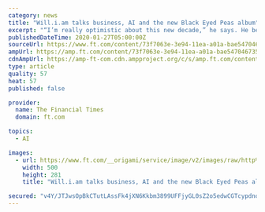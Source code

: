 ```yaml
---
category: news
title: "Will.i.am talks business, AI and the new Black Eyed Peas album"
excerpt: "“I’m really optimistic about this new decade,” he says. He believes artificial intelligence will be the key technology in music. Indeed, an AI-powered will.i.am avatar already exists, designed by tech company Soul Machines. “Your digital avatar or doppelgänger, equipped with machine-learning and natural language, will be able to do ..."
publishedDateTime: 2020-01-27T05:00:00Z
sourceUrl: https://www.ft.com/content/73f7063e-3e94-11ea-a01a-bae547046735
ampUrl: https://amp.ft.com/content/73f7063e-3e94-11ea-a01a-bae547046735
cdnAmpUrl: https://amp-ft-com.cdn.ampproject.org/c/s/amp.ft.com/content/73f7063e-3e94-11ea-a01a-bae547046735
type: article
quality: 57
heat: 57
published: false

provider:
  name: The Financial Times
  domain: ft.com

topics:
  - AI

images:
  - url: https://www.ft.com/__origami/service/image/v2/images/raw/http%3A%2F%2Fcom.ft.imagepublish.upp-prod-us.s3.amazonaws.com%2Fa18fb8ae-3ea1-11ea-b84f-a62c46f39bc2?source=google-amp&fit=scale-down&width=500
    width: 500
    height: 281
    title: "Will.i.am talks business, AI and the new Black Eyed Peas album"

secured: "v4Y/JTJwsOpBkCTutLAssFk4jXN6Kkbm3899UFFjyGL0sZ2o5edwCGTcypdnojdKhhV9qv7skBPoq35TwI8Hz9i/CU/iTyE2pyKN+05EZNDL6lGEoH4kfpc7ntTFGp3FxeOBulrPcP96AUNREmBd9dXvGtQGfMQqfE66U75gjbYfn/NhiA6QGTsVNtbyHuUcsCyi07fzjiQ0zF4amigB0n1sIsp+abXNBLx5YXW5ZUzeMdjBMIIs6fDN/Ky4pgcUsXoux89/UpCSeahwewSkoW88JsmsvSlt4hAYp4b1rzi37MCZlq5STu1qlK+SIWwQ;peVU6n41IM0mISohL/bm7A=="
---
```


